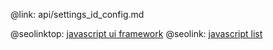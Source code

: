 @link: api/settings_id_config.md

@seolinktop: [javascript ui framework](https://webix.com)
@seolink: [javascript list](https://webix.com/widget/list/)
